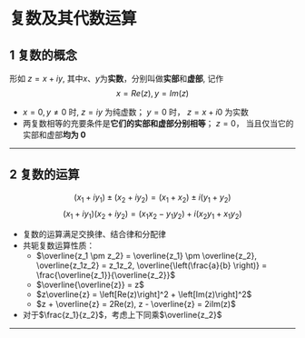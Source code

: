 # 复数及其代数运算

## 1 复数的概念

形如 $z = x+iy$, 其中$x$、$y$为**实数**，分别叫做**实部**和**虚部**, 记作
$$x = Re ( z ) ,y = Im ( z )$$

- $x = 0,y \neq 0$ 时, $z = iy$ 为纯虚数； $y = 0$ 时， $z = x + i0$ 为实数
- 两复数相等的充要条件是**它们的实部和虚部分别相等**； $z = 0$， 当且仅当它的实部和虚部**均为 0**

---

## 2 复数的运算

$$( x_1 + iy_1 ) \pm ( x_2 + iy_2 ) = ( x_1 + x_2 ) \pm i ( y_1 + y_2 )$$
$$( x_1 + iy_1 ) ( x_2 + iy_2 ) = ( x_1x_2 - y_1y_2 ) + i ( x_2y_1 + x_1y_2 )$$

- 复数的运算满足交换律、结合律和分配律
- 共轭复数运算性质：
  - $\overline{z_1 \pm z_2} = \overline{z_1} \pm \overline{z_2}, \overline{z_1z_2} = z_1z_2, \overline{\left(\frac{a}{b} \right)} = \frac{\overline{z_1}}{\overline{z_2}}$
  - $\overline{\overline{z}} = z$
  - $z\overline{z} = \left[Re(z)\right]^2 + \left[Im(z)\right]^2$
  - $z + \overline{z} = 2Re(z), z - \overline{z} = 2iIm(z)$
- 对于$\frac{z_1}{z_2}$，考虑上下同乘$\overline{z_2}$

---
